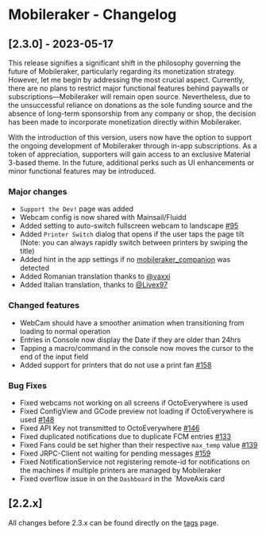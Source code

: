 # Mobileraker - Changelog

## [2.3.0] - 2023-05-17

This release signifies a significant shift in the philosophy governing the future of Mobileraker, particularly regarding
its monetization strategy. However, let me begin by addressing the most crucial aspect. Currently, there are no plans to
restrict major functional features behind paywalls or subscriptions—Mobileraker will remain open source. Nevertheless,
due to the unsuccessful reliance on donations as the sole funding source and the absence of long-term sponsorship from
any company or shop, the decision has been made to incorporate monetization directly within Mobileraker.

With the introduction of this version, users now have the option to support the ongoing development of Mobileraker
through in-app subscriptions. As a token of appreciation, supporters will gain access to an exclusive Material 3-based
theme. In the future, additional perks such as UI enhancements or minor functional features may be introduced.

### Major changes

- `Support the Dev!` page was added
- Webcam config is now shared with Mainsail/Fluidd
- Added setting to auto-switch fullscreen webcam to landscape [#95](https://github.com/Clon1998/mobileraker/issues/95)
- Added `Printer Switch` dialog that opens if the user taps the page tilt (Note: you can always rapidly switch between
  printers by swiping the title)
- Added hint in the app settings if no [mobileraker_companion](https://github.com/Clon1998/mobileraker_companion) was
  detected
- Added Romanian translation thanks to [@vaxxi](https://github.com/vaxxi)
- Added Italian translation, thanks to [@Livex97](https://github.com/Livex97)

### Changed features

- WebCam should have a smoother animation when transitioning from loading to normal operation
- Entries in Console now display the Date if they are older than 24hrs
- Tapping a macro/command in the console now moves the cursor to the end of the input field
- Added support for printers that do not use a print fan [#158](https://github.com/Clon1998/mobileraker/issues/158)

### Bug Fixes

- Fixed webcams not working on all screens if OctoEverywhere is used
- Fixed ConfigView and GCode preview not loading if OctoEverywhere is
  used [#148](https://github.com/Clon1998/mobileraker/issues/148)
- Fixed API Key not transmitted to OctoEverywhere [#146](https://github.com/Clon1998/mobileraker/issues/146)
- Fixed duplicated notifications due to duplicate FCM entries [#133](https://github.com/Clon1998/mobileraker/issues/133)
- Fixed Fans could be set higher than their respective `max_temp`
  value [#139](https://github.com/Clon1998/mobileraker/issues/139)
- Fixed JRPC-Client not waiting for pending messages [#159](https://github.com/Clon1998/mobileraker/issues/159)
- Fixed NotificationService not registering remote-id for notifications on the machines if multiple printers are managed
  by Mobileraker
- Fixed overflow issue in on the `Dashboard` in the `MoveAxis card

## [2.2.x]

All changes before 2.3.x can be found directly on the [tags](https://github.com/Clon1998/mobileraker/releases) page.